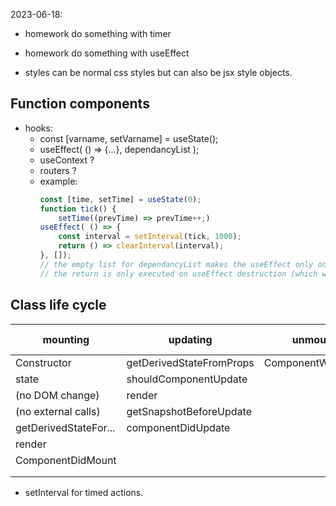 2023-06-18:

- homework do something with timer
- homework do something with useEffect

- styles can be normal css styles but can also be jsx style objects.

## Function components

- hooks:
    - const [varname, setVarname] = useState();
    - useEffect( () => {...}, dependancyList );
    - useContext ?
    - routers ?
    - example:
        ```javascript
        const [time, setTime] = useState(0);
        function tick() {
            setTime((prevTime) => prevTime++;)
        useEffect( () => {
            const interval = setInterval(tick, 1000);
            return () => clearInterval(interval);
        }, []);
        // the empty list for dependancyList makes the useEffect only once.
        // the return is only executed on useEffect destruction (which would happen at the latest on component unmount).
        ```


## Class life cycle

| mounting              | updating                 | unmounting           | error handling |
|-----------------------|--------------------------|----------------------|----------------|
| Constructor           | getDerivedStateFromProps | ComponentWillUnmount |
| state                 | shouldComponentUpdate    |                      |
| (no DOM change)       | render                   |                      |
| (no external calls)   | getSnapshotBeforeUpdate  |                      |
| getDerivedStateFor... | componentDidUpdate       |                      |
| render                |                          |                      |
| ComponentDidMount     |                          |                      |
|                       |                          |                      |
|                       |                          |                      |

- setInterval for timed actions.
